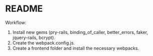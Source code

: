 # README

Workflow:

1. Install new gems (pry-rails, binding_of_caller, better_errors, faker, jquery-rails, bcrypt).
2. Create the webpack.config.js.
3. Create a frontend folder and install the necessary webpacks.
